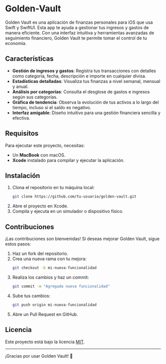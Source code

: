 # Golden-Vault

Golden Vault es una aplicación de finanzas personales para iOS que usa Swift y SwiftUI. Esta app te ayuda a gestionar tus ingresos y gastos de manera eficiente. Con una interfaz intuitiva y herramientas avanzadas de seguimiento financiero, Golden Vault te permite tomar el control de tu economía.

## Características

- **Gestión de ingresos y gastos**: Registra tus transacciones con detalles como categoría, fecha, descripción e importe en cualquier divisa.
- **Estadísticas detalladas**: Visualiza tus finanzas a nivel semanal, mensual y anual.
- **Análisis por categorías**: Consulta el desglose de gastos e ingresos según sus categorías.
- **Gráfica de tendencia**: Observa la evolución de tus activos a lo largo del tiempo, incluso si el saldo es negativo.
- **Interfaz amigable**: Diseño intuitivo para una gestión financiera sencilla y efectiva.

## Requisitos

Para ejecutar este proyecto, necesitas:
- Un **MacBook** con macOS.
- **Xcode** instalado para compilar y ejecutar la aplicación.

## Instalación

1. Clona el repositorio en tu máquina local:
   ```sh
   git clone https://github.com/tu-usuario/golden-vault.git
   ```
2. Abre el proyecto en Xcode.
3. Compila y ejecuta en un simulador o dispositivo físico.

## Contribuciones

¡Las contribuciones son bienvenidas! Si deseas mejorar Golden Vault, sigue estos pasos:

1. Haz un fork del repositorio.
2. Crea una nueva rama con tu mejora:
   ```sh
   git checkout -b mi-nueva-funcionalidad
   ```
3. Realiza los cambios y haz un commit:
   ```sh
   git commit -m "Agregada nueva funcionalidad"
   ```
4. Sube tus cambios:
   ```sh
   git push origin mi-nueva-funcionalidad
   ```
5. Abre un Pull Request en GitHub.

## Licencia

Este proyecto está bajo la licencia [MIT](LICENSE).

---

¡Gracias por usar Golden Vault! 🚀

